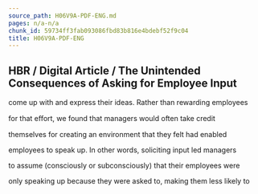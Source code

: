 ```yaml
---
source_path: H06V9A-PDF-ENG.md
pages: n/a-n/a
chunk_id: 59734ff3fab093086fbd83b816e4bdebf52f9c04
title: H06V9A-PDF-ENG
---
```

## HBR / Digital Article / The Unintended Consequences of Asking for Employee Input

come up with and express their ideas. Rather than rewarding employees

for that eﬀort, we found that managers would often take credit

themselves for creating an environment that they felt had enabled

employees to speak up. In other words, soliciting input led managers

to assume (consciously or subconsciously) that their employees were

only speaking up because they were asked to, making them less likely to
